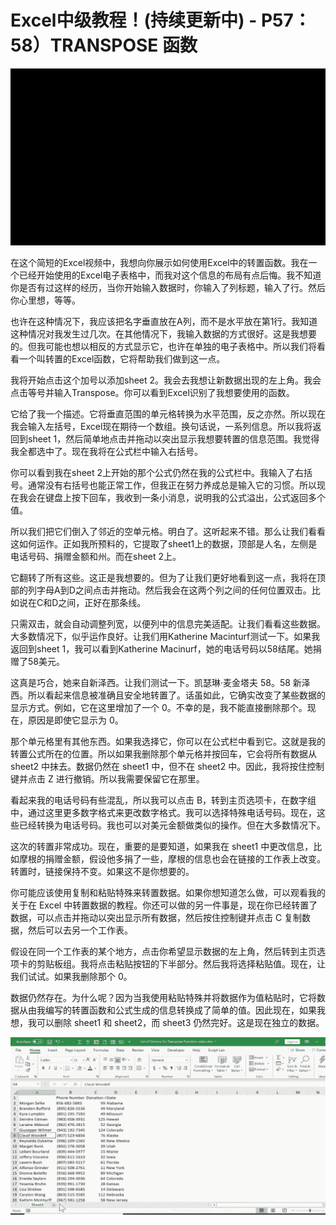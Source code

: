 # Excel中级教程！(持续更新中) - P57：58）TRANSPOSE 函数 

![](img/4e0c4151899b0846d3c3ed521e07f901_0.png)

在这个简短的Excel视频中，我想向你展示如何使用Excel中的转置函数。我在一个已经开始使用的Excel电子表格中，而我对这个信息的布局有点后悔。我不知道你是否有过这样的经历，当你开始输入数据时，你输入了列标题，输入了行。然后你心里想，等等。

也许在这种情况下，我应该把名字垂直放在A列，而不是水平放在第1行。我知道这种情况对我发生过几次。在其他情况下，我输入数据的方式很好。这是我想要的。但我可能也想以相反的方式显示它，也许在单独的电子表格中。所以我们将看看一个叫转置的Excel函数，它将帮助我们做到这一点。

我将开始点击这个加号以添加sheet 2。我会去我想让新数据出现的左上角。我会点击等号并输入Transpose。你可以看到Excel识别了我想要使用的函数。

它给了我一个描述。它将垂直范围的单元格转换为水平范围，反之亦然。所以现在我会输入左括号，Excel现在期待一个数组。换句话说，一系列信息。所以我将返回到sheet 1，然后简单地点击并拖动以突出显示我想要转置的信息范围。我觉得我全都选中了。现在我将在公式栏中输入右括号。

你可以看到我在sheet 2上开始的那个公式仍然在我的公式栏中。我输入了右括号。通常没有右括号也能正常工作，但我正在努力养成总是输入它的习惯。所以现在我会在键盘上按下回车，我收到一条小消息，说明我的公式溢出，公式返回多个值。

所以我们把它们倒入了邻近的空单元格。明白了。这听起来不错。那么让我们看看这如何运作。正如我所预料的，它提取了sheet1上的数据，顶部是人名，左侧是电话号码、捐赠金额和州。而在sheet 2上。

它翻转了所有这些。这正是我想要的。但为了让我们更好地看到这一点，我将在顶部的列字母A到D之间点击并拖动。然后我会在这两个列之间的任何位置双击。比如说在C和D之间，正好在那条线。

只需双击，就会自动调整列宽，以便列中的信息完美适配。让我们看看这些数据。大多数情况下，似乎运作良好。让我们用Katherine Macinturf测试一下。如果我返回到sheet 1，我可以看到Katherine Macinurf，她的电话号码以58结尾。她捐赠了58美元。

这真是巧合，她来自新泽西。让我们测试一下。凯瑟琳·麦金塔夫 58。58 新泽西。所以看起来信息被准确且安全地转置了。话虽如此，它确实改变了某些数据的显示方式。例如，它在这里增加了一个 0。不幸的是，我不能直接删除那个。现在，原因是即使它显示为 0。

那个单元格里有其他东西。如果我选择它，你可以在公式栏中看到它。这就是我的转置公式所在的位置。所以如果我删除那个单元格并按回车，它会将所有数据从 sheet2 中抹去。数据仍然在 sheet1 中，但不在 sheet2 中。因此，我将按住控制键并点击 Z 进行撤销。所以我需要保留它在那里。

看起来我的电话号码有些混乱，所以我可以点击 B，转到主页选项卡，在数字组中，通过这里更多数字格式来更改数字格式。我可以选择特殊电话号码。现在，这些已经转换为电话号码。我也可以对美元金额做类似的操作。但在大多数情况下。

这次的转置非常成功。现在，重要的是要知道，如果我在 sheet1 中更改信息，比如摩根的捐赠金额，假设他多捐了一些，摩根的信息也会在链接的工作表上改变。转置时，链接保持不变。如果这不是你想要的。

你可能应该使用复制和粘贴特殊来转置数据。如果你想知道怎么做，可以观看我的关于在 Excel 中转置数据的教程。你还可以做的另一件事是，现在你已经转置了数据，可以点击并拖动以突出显示所有数据，然后按住控制键并点击 C 复制数据，然后可以去另一个工作表。

假设在同一个工作表的某个地方，点击你希望显示数据的左上角，然后转到主页选项卡的剪贴板组。我将点击粘贴按钮的下半部分。然后我将选择粘贴值。现在，让我们试试。如果我删除那个 0。

数据仍然存在。为什么呢？因为当我使用粘贴特殊并将数据作为值粘贴时，它将数据从由我编写的转置函数和公式生成的信息转换成了简单的值。因此现在，如果我想，我可以删除 sheet1 和 sheet2，而 sheet3 仍然完好。这是现在独立的数据。

![](img/4e0c4151899b0846d3c3ed521e07f901_2.png)
